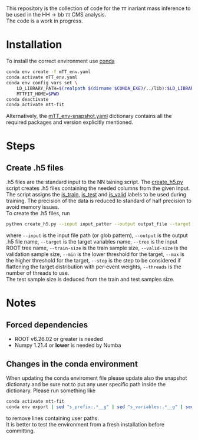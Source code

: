 # 

This repository is the collection of code for the ${\tau\tau}$ inariant mass inference to be used in the HH ${\to}$ bb ${\tau\tau}$ CMS analysis.  
The code is a work in progress.

# Installation

To install the correct environment use [conda](https://docs.conda.io/en/latest/)
```bash
conda env create -f mTT_env.yaml
conda activate mTT_env.yaml
conda env config vars set \
    LD_LIBRARY_PATH=$(realpath $(dirname $CONDA_EXE)/../lib):$LD_LIBRARY_PATH \
    MTTFIT_HOME=$PWD
conda deactivate
conda activate mtt-fit
```
Alternatively, the [mTT_env-snapshot.yaml]() dictionary contains all the required packages and version explicitly mentioned.

# Steps

## Create .h5 files

.h5 files are the standard input to the NN taining script. The [create_h5.py]() script creates .h5 files containing the needed columns from the given input. The script assigns the [is_train](), [is_test]() and [is_valid]() labels to be used during training. The precision of the data is reduced to standard of half precision to avoid memory issues.    
To create the .h5 files, run

```bash
python create_h5.py --input input_patter --output output_file --target target_var --tree tree_name --train-size T --valid-size V --min m --max M --step s --threads t
```

where 
```--input``` is the input file path (or glob pattern), 
```--output``` is the output .h5 file name, 
```--target``` is the target variables name, 
```--tree``` is the input ROOT tree name, 
```--train-size``` is the train sample size, 
```--valid-size``` is the validation sample size, 
```--min``` is the lower threshold for the target, 
```--max``` is the higher threshold for the target, 
```--step``` is the step to be considered if flattening the target distribution with per-event weights, 
```--threads``` is the number of threads to use.  
The test sample size is deduced from the train and test samples size.

# Notes

## Forced dependencies

- ROOT v6.26.02 or greater is needed
- Numpy 1.21.4 or **lower** is needed by Numba

## Changes in the conda environment

When updating the conda enviroment file please update also the snapshot dictionaty and be sure not to put any user specific path inside the dictionary. Please run something like

```bash
conda activate mtt-fit
conda env export | sed "s_prefix:.*__g" | sed "s_variables:.*__g" | sed "s_LD\_LIBRARY\_PATH.*__g" | sed "s_MTTFIT\_HOME.*__g" > mTT_env-snapshot.yaml
```
to remove lines containing user paths.  
It is better to test the environment from a fresh installation before committing.
